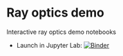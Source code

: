 # Ray optics demo

Interactive ray optics demo notebooks

 - Launch in Jupyter Lab: [![Binder](http://mybinder.org/badge.svg)](https://mybinder.org/v2/gh/andreasvaldmann/rayoptics/main)
